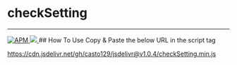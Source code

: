 # checkSetting
---
<a href="https://github.com/casto129/checkSetting/blob/master/LICENSE">
   <img alt="APM" src="https://img.shields.io/apm/l/vim-mode">
</a>
<a href="#">
  <img src="https://img.shields.io/badge/jsDelivr-v1.0.4-blue">
</a>
## How To Use
Copy & Paste the below URL in the script tag

https://cdn.jsdelivr.net/gh/casto129/jsdelivr@v1.0.4/checkSetting.min.js
